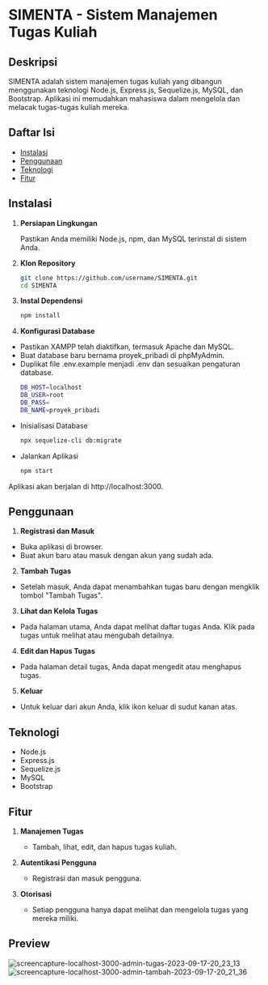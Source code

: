 # SIMENTA - Sistem Manajemen Tugas Kuliah

## Deskripsi
SIMENTA adalah sistem manajemen tugas kuliah yang dibangun menggunakan teknologi Node.js, Express.js, Sequelize.js, MySQL, dan Bootstrap. Aplikasi ini memudahkan mahasiswa dalam mengelola dan melacak tugas-tugas kuliah mereka.

## Daftar Isi
- [Instalasi](#instalasi)
- [Penggunaan](#penggunaan)
- [Teknologi](#teknologi)
- [Fitur](#fitur)

## Instalasi

1. **Persiapan Lingkungan**

   Pastikan Anda memiliki Node.js, npm, dan MySQL terinstal di sistem Anda.

2. **Klon Repository**

   ```bash
   git clone https://github.com/username/SIMENTA.git
   cd SIMENTA

3. **Instal Dependensi**

    ```bash
    npm install

4. **Konfigurasi Database**
- Pastikan XAMPP telah diaktifkan, termasuk Apache dan MySQL.
- Buat database baru bernama proyek_pribadi di phpMyAdmin.
- Duplikat file .env.example menjadi .env dan sesuaikan pengaturan database.
    ```bash
    DB_HOST=localhost
    DB_USER=root
    DB_PASS=
    DB_NAME=proyek_pribadi
- Inisialisasi Database
    ```bash
    npx sequelize-cli db:migrate
- Jalankan Aplikasi
    ```bash
    npm start
Aplikasi akan berjalan di http://localhost:3000.

## Penggunaan
1. **Registrasi dan Masuk**
- Buka aplikasi di browser.
- Buat akun baru atau masuk dengan akun yang sudah ada.

2. **Tambah Tugas**
- Setelah masuk, Anda dapat menambahkan tugas baru dengan mengklik tombol "Tambah Tugas".

3. **Lihat dan Kelola Tugas**
- Pada halaman utama, Anda dapat melihat daftar tugas Anda. Klik pada tugas untuk melihat atau mengubah detailnya.

4. **Edit dan Hapus Tugas**
- Pada halaman detail tugas, Anda dapat mengedit atau menghapus tugas.

5. **Keluar**
- Untuk keluar dari akun Anda, klik ikon keluar di sudut kanan atas.

## Teknologi
- Node.js
- Express.js
- Sequelize.js
- MySQL
- Bootstrap

## Fitur
1. **Manajemen Tugas**
   - Tambah, lihat, edit, dan hapus tugas kuliah.
  
2. **Autentikasi Pengguna**
   - Registrasi dan masuk pengguna.
   
3. **Otorisasi**
   - Setiap pengguna hanya dapat melihat dan mengelola tugas yang mereka miliki.

## Preview
![screencapture-localhost-3000-admin-tugas-2023-09-17-20_23_13](https://github.com/yg-firnanda/SIMENTA_Task-Management-Application/assets/82860149/751aea71-787a-4d24-8d09-df4f07833cfc)
![screencapture-localhost-3000-admin-tambah-2023-09-17-20_21_36](https://github.com/yg-firnanda/SIMENTA_Task-Management-Application/assets/82860149/e5f26e6a-b352-4d25-921c-9e1659858352)
